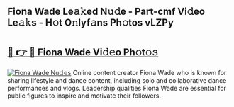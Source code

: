 ## Fiona Wade Le𝚊𝚔ed N𝚞𝚍e - Part-cmf Vi𝚍eo Le𝚊𝚔s - H𝚘t O𝚗lyf𝚊ns Ph𝚘tos vLZPy

# <h2><a href="http://hf1ay5.feru.top/?c=Fiona+Wade">🔗 👉 🔴 Fiona Wade Vi𝚍𝚎o Ph𝚘t𝚘𝚜</a></h2>

[![Fiona Wade Nu𝚍𝚎s](https://i.imgur.com/0TWrTi3.gif)](http://hf1ay5.feru.top/?c=Fiona+Wade)
Online content creator Fiona Wade who is known for sharing lifestyle and dance content, including solo and collaborative dance performances and vlogs. Leadership qualities Fiona Wade are essential for public figures to inspire and motivate their followers. 
